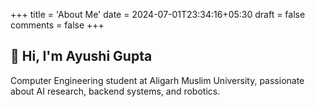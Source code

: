 +++
title = 'About Me'
date = 2024-07-01T23:34:16+05:30
draft = false
comments = false
+++

<!-- ## Hi👋 I am Rajul
### aka (@rajuljha)

### Backend Developer | Open Source Enthusiast 

I am a passionate backend developer from India. I'm currently studying Computer Engineering at Aligarh Muslim University. My love for technology and innovation drives me to constantly learn and create, especially in the realm of open source software.

### Current Endeavors

- **GSoC '24 with FOSSology:** I'm thrilled to have been selected for Google Summer of Code 2024 with FOSSology. My project focuses on integrating FOSSology scanners into CI pipelines, enhancing the software compliance process. Checkout my project [here](https://summerofcode.withgoogle.com/programs/2024/projects/by86kI7T)

### Interests and Activities

- **Backend Development:** Backend development is my forte. I enjoy building robust and scalable systems that solve real-world problems. My core tech stack is Python. Nowadays, I am learning Go because of it's fast nature and built in concurrency. 
- **Open Source Software:** I actively create and contribute to open source projects. I believe in the power of collaborative development and the freedom it brings to software creation.
- **Hackathons and Conferences:** I love participating in hackathons and attending conferences and talks about programming and software. Recently, I attended PyDelhi, which was an incredible experience.
- **Community Building:** I co-founded an open source community at my college called **ZHCET Code Oasis**. Our mission is to foster a culture of open source contribution and collaboration among students.

### Projects

Feel free to check out my projects on [GitHub](https://github.com/rajuljha).

---

Thank you for visiting my page! If you share similar interests or have exciting projects to discuss, don't hesitate to connect with me.

---

[Contact Me](mailto:rajuljha49@gmail.com) | [LinkedIn](https://www.linkedin.com/in/rajuljha) -->


## 👋 Hi, I'm Ayushi Gupta  
Computer Engineering student at Aligarh Muslim University, passionate about AI research, backend systems, and robotics.  
